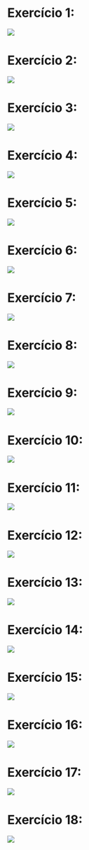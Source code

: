 # Exercício 1:
<img src="assets/img/TP01Ex01.gif">

# Exercício 2:
<img src="assets/img/TP01Ex02.gif">

# Exercício 3:
<img src="assets/img/TP01Ex03.gif">

# Exercício 4:
<img src="assets/img/TP01Ex04.gif">

# Exercício 5:
<img src="assets/img/TP01Ex05.gif">

# Exercício 6:
<img src="assets/img/TP01Ex06.gif">

# Exercício 7:
<img src="assets/img/TP01Ex07.gif">

# Exercício 8:
<img src="assets/img/TP01Ex08.gif">

# Exercício 9:
<img src="assets/img/TP01Ex09.gif">

# Exercício 10:
<img src="assets/img/TP01Ex010.gif">

# Exercício 11:
<img src="assets/img/TP01Ex11.gif">

# Exercício 12:
<img src="assets/img/TP01Ex12.gif">

# Exercício 13:
<img src="assets/img/TP01Ex13.gif">

# Exercício 14:
<img src="assets/img/TP01Ex14.gif">

# Exercício 15:
<img src="assets/img/TP01Ex15.gif">

# Exercício 16:
<img src="assets/img/TP01Ex16.gif">

# Exercício 17:
<img src="assets/img/TP01Ex17.gif">

# Exercício 18:
<img src="assets/img/TP01Ex18.gif">
